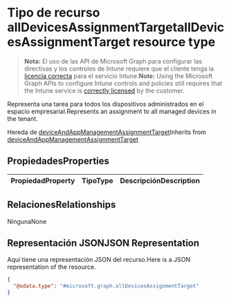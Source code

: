# <a name="alldevicesassignmenttarget-resource-type"></a><span data-ttu-id="97ccb-101">Tipo de recurso allDevicesAssignmentTarget</span><span class="sxs-lookup"><span data-stu-id="97ccb-101">allDevicesAssignmentTarget resource type</span></span>

> <span data-ttu-id="97ccb-102">**Nota:** El uso de las API de Microsoft Graph para configurar las directivas y los controles de Intune requiere que el cliente tenga la [licencia correcta](https://go.microsoft.com/fwlink/?linkid=839381) para el servicio Intune.</span><span class="sxs-lookup"><span data-stu-id="97ccb-102">**Note:** Using the Microsoft Graph APIs to configure Intune controls and policies still requires that the Intune service is [correctly licensed](https://go.microsoft.com/fwlink/?linkid=839381) by the customer.</span></span>

<span data-ttu-id="97ccb-103">Representa una tarea para todos los dispositivos administrados en el espacio empresarial.</span><span class="sxs-lookup"><span data-stu-id="97ccb-103">Represents an assignment to all managed devices in the tenant.</span></span>

<span data-ttu-id="97ccb-104">Hereda de [deviceAndAppManagementAssignmentTarget](../resources/intune_mam_deviceandappmanagementassignmenttarget.md)</span><span class="sxs-lookup"><span data-stu-id="97ccb-104">Inherits from [deviceAndAppManagementAssignmentTarget](../resources/intune_mam_deviceandappmanagementassignmenttarget.md)</span></span>

## <a name="properties"></a><span data-ttu-id="97ccb-105">Propiedades</span><span class="sxs-lookup"><span data-stu-id="97ccb-105">Properties</span></span>
|<span data-ttu-id="97ccb-106">Propiedad</span><span class="sxs-lookup"><span data-stu-id="97ccb-106">Property</span></span>|<span data-ttu-id="97ccb-107">Tipo</span><span class="sxs-lookup"><span data-stu-id="97ccb-107">Type</span></span>|<span data-ttu-id="97ccb-108">Descripción</span><span class="sxs-lookup"><span data-stu-id="97ccb-108">Description</span></span>|
|:---|:---|:---|

## <a name="relationships"></a><span data-ttu-id="97ccb-109">Relaciones</span><span class="sxs-lookup"><span data-stu-id="97ccb-109">Relationships</span></span>
<span data-ttu-id="97ccb-110">Ninguna</span><span class="sxs-lookup"><span data-stu-id="97ccb-110">None</span></span>
## <a name="json-representation"></a><span data-ttu-id="97ccb-111">Representación JSON</span><span class="sxs-lookup"><span data-stu-id="97ccb-111">JSON Representation</span></span>
<span data-ttu-id="97ccb-112">Aquí tiene una representación JSON del recurso.</span><span class="sxs-lookup"><span data-stu-id="97ccb-112">Here is a JSON representation of the resource.</span></span>
<!-- {
  "blockType": "resource",
  "keyProperty": "id",
  "@odata.type": "microsoft.graph.allDevicesAssignmentTarget"
}
-->
``` json
{
  "@odata.type": "#microsoft.graph.allDevicesAssignmentTarget"
}
```



